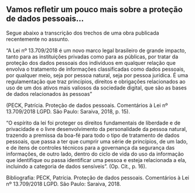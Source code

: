 ## Vamos refletir um pouco mais sobre a proteção de dados pessoais...

Segue abaixo a transcrição dos trechos de uma obra publicada recentemente no assunto.

“A Lei nº 13.709/2018 é um novo marco legal brasileiro de grande impacto, tanto para as instituições privadas como para as públicas, por tratar da proteção dos dados pessoais dos indivíduos em qualquer relação que envolva o tratamento de informações classificadas como dados pessoais, por qualquer meio, seja por pessoa natural, seja por pessoa jurídica. É uma regulamentação que traz princípios, direitos e obrigações relacionados ao uso de um dos ativos mais valiosos da sociedade digital, que são as bases de dados relacionados às pessoas”

(PECK, Patrícia. Proteção de dados pessoais. Comentários à Lei nº 13.709/2018 LGPD. São Paulo: Saraiva, 2018, p. 15).

“O espírito da lei foi proteger os direitos fundamentais de liberdade e de privacidade e o livre desenvolvimento da personalidade da pessoa natural, trazendo a premissa da boa-fé para todo o tipo de tratamento de dados pessoais, que passa a ter que cumprir uma série de princípios, de um lado, e de itens de controles técnicos para a governança da segurança das informações, de outro lado, dentro do ciclo de vida do uso da informação que identifique ou passa identificar uma pessoa e esteja relacionada a ela, incluindo a categoria de dados sensíveis”. (Op. Cit., p. 16).

Bibliografia: PECK, Patrícia. Proteção de dados pessoais. Comentários à Lei nº 13.709/2018 LGPD. São Paulo: Saraiva, 2018.
